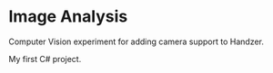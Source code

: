 # Image Analysis
Computer Vision experiment for adding camera support to Handzer.  

My first C# project.